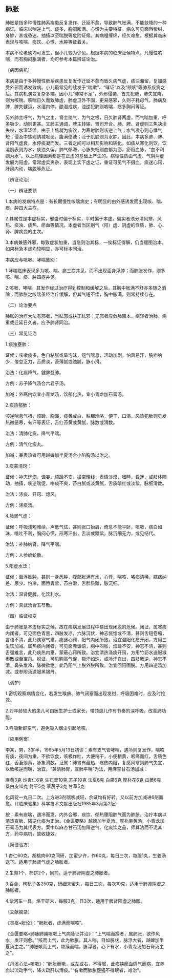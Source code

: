 ## 肺胀

肺胀是指多种慢性肺系疾患反复发作、迁延不愈，导致肺气胀满，不能敛降的一种病证。临床以喘逆上气、痰多、胸闷胀满、心慌为主要特征。病久可见面唇紫绀，身肿，甚或昏迷、抽搐以至喘脱等危险证候。其病程缠绵，经久难愈。根据其临床表现与咳喘、痰饮、心悸、水肿等证着关。

本病不论老幼均可发生，但小儿较为少见。根据本病的临床证候特点，凡慢性咳喘，而有胸闷胀满者，均可参考本篇辨证论治。

〔病因病机〕

本病是由于多种慢性肺系疾患反复发作迁延不愈而致久病气虚，痰浊潴留，复加感受外邪而诱发致病。小儿最常见的续发于“喘嗽”、“哮证”以及“顿咳”等肺系疾病之后。其病机演变复杂多端。因小儿“肺常不足”，外邪侵袭，首先犯肺，肺失宣降，则为咳喘。咳喘日久而致肺虚，肺虚卫外不固，更易感邪，久则子耗母气，肺病及脾，脾失健运，水湿内停，酿湿成痰，浊逆犯肺则咳喘，痰多胸闷等证。

另外肺主呼气，为气之主，肾主纳气，为气之根，日久肺肾两虚，而气喘加重，呼多吸少，动则更甚。又肺主通调，脾主转输，肾司开合。肺、脾、肾虚则三焦决渎失权，水湿泛滥。由于上焦凝为痰饮，为寒射肺则咳逆上气；水气凌心则心悸气短；侵及中焦则纳减呕恶，腹满便溏；泛于肌肤则为水肿。因此，本病多肺、脾、肾阳气虚衰，水停痰凝而发。三者之间可以相互影响和转化，如痰从寒化则饮，饮溢肌表则为水，痰浊久留，肺气郁滞，心脉失畅则血郁为瘀，瘀阻血脉，“血不利则为水”。以上病理因素都是在正虚的基础上产生的。病理性质由气虚、气阴两虚发展为阳虚。常常虚实夹杂，表现上实下虚之证，重证可见气不摄血，痰迷心窍，肝风内动，喘脱等危证。

〔辨证论治〕

（一）辨证要领

1.本病的发病特点是：有长期慢性咳喘病史；有明显的由外感诱发而出现咳、喘、痰、肿四大主症。

2.其属性是本虚标实，邪盛时偏于标实，平时偏于本虚。偏实者须分清风寒、风热、痰浊、痰热、瘀血等情况。本虚者当区别气（阳）虚、阴虚的性质，肺、心、肾、脾病变的主次。

3.本病兼感外邪，每致症状加重，当急则治其标，一俟标证得解，仍当缓图治本。如果标急本虚均较明显，亦可标本同治。

本病应与咳嗽、哮喘鉴别：

1.哮喘临床表现多为咳、喘、痰三症并见，而不出现面身浮肿；而肺胀发作，则多咳、喘、痰、肿四症并见。

2.咳嗽、哮喘，其发作经过治疗得到控制和缓解之后，其胸中胀满不舒亦多随之消除；而肺胀之咳喘虽经治疗缓解，但其气短不续，胸中胀满，则常持续存在。

（二）论治要点

肺胀的治疗大法有邪者，当祛邪或扶正祛邪；无邪者应敛肺固本。病轻者治肺，病重或迁延日久者，应予肺肾同治。

（三）常见证治

1.痰浊壅肺：

证候：咳嗽痰多，色自粘腻或呈泡沫，短气喘息，活动加剧，怕风易汗，脘痞纳少，倦怠乏力，舌质淡，苔薄腻或浊腻，脉小滑。

治法：化痰降气，健脾益肺。

方例：苏子降气汤合六君子汤。

加减：外寒内饮宜小青龙汤，饮郁化热，宜小青龙加石膏汤。

2.痰热郁肺：

咳逆喘息气祖，烦躁，胸満，痰黄或白，粘稠难咯，便干，口渴。风热犯肺则见发热微恶寒，有汗等表证，舌红苔黄或黄腻，脉数或滑数。

治法：清肺化痰，降气平喘。

方例：清气化痰丸。

加减：兼表热者可用越婢加半夏汤合小陷胸汤以治之。

3.痰蒙清窍：

证候：神志恍惚，谵妄，烦躁不安，撮空理线，表情淡漠，嗜睡，昏迷，或肢体瞤动，抽搐，咳逆喘促，咯痰不爽，苔白腻或淡黄腻，舌质暗红或淡紫，脉细滑数。

治法：涤痰、开窍、熄风。

方例：涤痰汤。

4.肺肾气虚：

证候：呼吸浅短难续，声低气怯，甚则张口抬肩，倚息不能平卧，咳嗽，痰白如沫，咯吐不利，胸闷心慌，形寒汗出，舌淡或黯紫，脉沉细无力，或见结代。

治法：补肺纳肾，降气平喘。

方例：人参蛤蚧散。

5.阳虚水泛：

证候：面浮肢肿，甚则一身悉肿，腹部胀满有水，心悸、喘咳、咯痰清稀，脘痞纳差、尿少、怕冷，面唇青紫，苔白滑，舌胖质黯，脉沉细。

治法：温肾健脾，化饮利水。

方例：真武汤合五苓散。

（四）临证权变

由于肺胀是本虚标实之候，故在疾病发展过程中易出现闭脱的危候。闭证，属寒痰内闭者，可见面色青黑，四肢发凉，六脉沉伏，神志恍惚或不清，甚则舌短卷缩，言语不清，此乃痰塞气壅，痰迷心窍，阳气内闭所致。治宜温阳化痰开闭，方用三生饮加减。属热痰内闭者，可见面赤谵语，胸中闷胀，烦躁不安，神志不清，甚则舌强难言，此乃痰热内壅，蒙蔽心窍所致。治宜清热涤痰开窍，方用竹沥水送服猴枣散或至宝丹。脱证，可见胸高气促，额汗如珠，或冷汗自出，四肢厥逆，神志不清，鼻头发冷，脉微欲绝。此乃阳气上脱外脱所致。治宜回阳固脱。方用四逆汤加减。或参附汤送服黑锡丹。

〔调护〕

1.密切观察病情变化，若发生喉痹、肺气闭塞而出现发绀，呼吸困难时，应及时抢救。

2.对年龄较大的患儿可由医生护士或家长，带领患儿作有节奏的深呼吸，改善肺功能。

3.呼吸新鲜空气，避免吸入烟尘引起呛咳。

〔应用例案〕

李某，男，3岁半，1965年5月13日初诊：素有支气管哮喘，遇冷则复发作，喘咳有痰，夜间为重，不欲饮食，咳极作吐，大便稍干，小便稍黄，咽痛而红，舌质色红，舌苔淡黄，脉象滑数。证属：肺胃有蕴热，痰热内阻，复感风寒则肺气失宣，以致咳逆而喘，治宜。“兼清肺胃，宣肺平喘”为法，用麻杏甘石汤加减：

麻黄3克 炒杏仁6克 生石膏10克 苏子10克 法夏6克 白果6克 厚朴花6克 瓜蒌6克 桑白皮10克 射干5克 葶苈子3克 甘草5克

化风锭一丸日二次。上方进3剂喘咳减轻，余证均有好转，又以前方加减进6剂而愈。（《临床验集》科学技术文献出版社1985年3月第2版）

按：素有痰喘，遇冷而发，内外合邪，痰饮、郁热壅阻肺气而为肺胀。治疗本病以清热宣肺、降逆化痰为正治。《金匮要略》越婢加半夏汤、厚朴麻黄汤、小青龙加石膏汤为其代表方。案中以麻杏甘石汤加降逆气、化痰饮之品，师其法而不泥其方，药中病机，故收捷效。

〔简便验方〕

1.杏仁60克，胡桃肉60克同研，加蜜少许，作60丸，每日三次，每服1丸，生姜汤送下。适用于肺肾气虚之肺胀者。

2.生梨1个，柿饼2个，同煎。适于肺肾阴虚之肺胀者。

3.百合、枸杞子各250克，研细末蜜丸，每日三次，每次10克，适用于肺肾阴虚之肺胀者。

4.紫河车一具，烙干研末，每服3克，日3次，适用于脾肾阳虚之肺胀。

〔文献摘录〕

《灵枢•胀论》：“肺胀者，虚满而喘咳”。

《金匮要略•肺痿肺痈咳嗽上气病脉证并治》：“上气喘而躁者，属肺胀，欲作风水，发汗则愈。”“咳而上气，此为肺胀，其人喘，目如脱状，脉浮大者，越婢加半夏汤主之。”“肺胀咳而上气，烦躁而喘，脉浮者，心下有水，小青龙汤加石膏汤主之”。

《丹溪心法•咳嗽》：“肺胀而嗽，或左或右，不得眠，此痰挟瘀血碍气而病，宜养血以流动手气，降火疏肝以清痰。”“有嗽而肺胀壅遏不得眠者，难治”。
